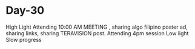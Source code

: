 # Day-30
High Light 
Attending 10:00 AM MEETING , sharing algo filipino poster ad, sharing links, sharing TERAVISION post. Attending 4pm session 
Low light  Slow progress
